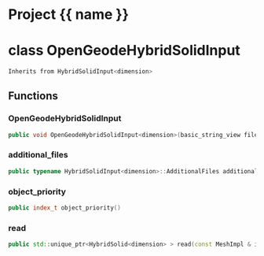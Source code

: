 <script setup>
import {useRoute} from 'vitepress'
const {path} = useRoute()
const tokens = path.split('/')
const words = tokens[2].split('-');
for (let i = 0; i < words.length; i++) {
    words[i] = words[i].charAt(0).toUpperCase() + words[i].slice(1);
    words[i] = words[i].replace('geode', 'Geode')
}
const name = words.join('-');
</script>
# Project {{ name }}

# class OpenGeodeHybridSolidInput


```cpp
Inherits from HybridSolidInput<dimension>
```



## Functions

### OpenGeodeHybridSolidInput

```cpp
public void OpenGeodeHybridSolidInput<dimension>(basic_string_view filename)
```


### additional_files

```cpp
public typename HybridSolidInput<dimension>::AdditionalFiles additional_files()
```


### object_priority

```cpp
public index_t object_priority()
```


### read

```cpp
public std::unique_ptr<HybridSolid<dimension> > read(const MeshImpl & impl)
```




